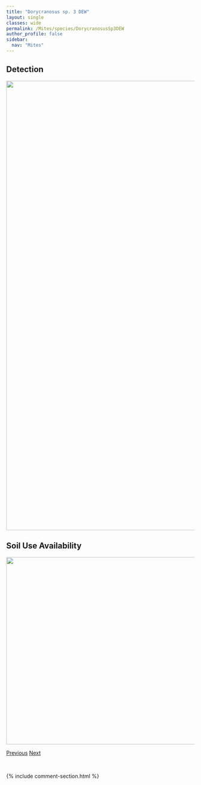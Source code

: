 ```yaml
---
title: "Dorycranosus sp. 3 DEW"
layout: single
classes: wide
permalink: /Mites/species/DorycranosusSp3DEW
author_profile: false
sidebar:
  nav: "Mites"
---
```


<h2>Detection</h2>

<a href="https://drive.google.com/uc?export=view&id=1kcAcDfL688gJkEJmL3oxX51p96MmkhQm">
<img src="https://drive.google.com/uc?export=view&id=1kcAcDfL688gJkEJmL3oxX51p96MmkhQm" height = "1200" width = "800">
</a>


<h2>Soil Use Availability</h2>

<a href="https://drive.google.com/uc?export=view&id=13P9-7slbILgDXCfd72HA5KLK06WB_cgH">
<img src="https://drive.google.com/uc?export=view&id=13P9-7slbILgDXCfd72HA5KLK06WB_cgH" height = "500" width = "1000">
</a>


<a href="/DevelopmentWebsite/Mites/species/DorycranosusParallelus" class="pagination--pager" title="Dorycranosus parallelus">Previous</a> <a href="/DevelopmentWebsite/Mites/species/DorycranosusSp4DEW" class="pagination--pager" title="Dorycranosus sp. 4 DEW">Next</a>

<p>&nbsp;</p>

{% include comment-section.html %}
